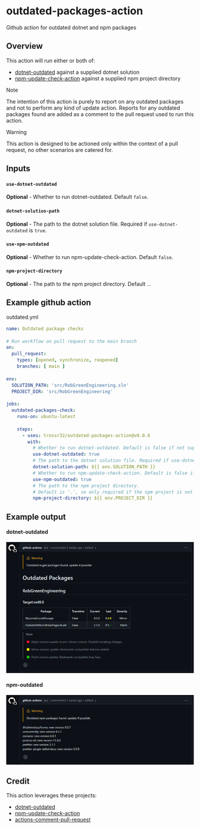 # outdated-packages-action
Github action for outdated dotnet and npm packages

## Overview

This action will run either or both of: 

- <a href="https://github.com/dotnet-outdated/dotnet-outdated">dotnet-outdated</a> against a supplied dotnet solution
- <a href="https://github.com/MeilCli/npm-update-check-action">npm-update-check-action</a> against a supplied npm project directory

> [!NOTE]
> The intention of this action is purely to report on any outdated packages and not to perform any kind of update action. Reports for any outdated packages found are added as a comment to the pull request used to run this action.

> [!WARNING]
> This action is designed to be actioned only within the context of a pull request, no other scenarios are catered for.

## Inputs

#### `use-dotnet-outdated`

**Optional** - Whether to run dotnet-outdated. Default `false`.

#### `dotnet-solution-path`

**Optional** - The path to the dotnet solution file. Required if `use-dotnet-outdated` is `true`.

#### `use-npm-outdated`

**Optional** - Whether to run npm-update-check-action. Default `false`.

#### `npm-project-directory`

**Optional** - The path to the npm project directory. Default `.`.

## Example github action 

outdated.yml
```yaml
name: Outdated package checks

# Run workflow on pull request to the main branch
on:
  pull_request:
    types: [opened, synchronize, reopened]
    branches: [ main ]

env:
  SOLUTION_PATH: 'src/RobGreenEngineering.sln'
  PROJECT_DIR: 'src/RobGreenEngineering'

jobs:
  outdated-packages-check:
    runs-on: ubuntu-latest

    steps:
      - uses: trossr32/outdated-packages-action@v0.0.8
        with:
          # Whether to run dotnet-outdated. Default is false if not supplied.
          use-dotnet-outdated: true
          # The path to the dotnet solution file. Required if use-dotnet-outdated is true.
          dotnet-solution-path: ${{ env.SOLUTION_PATH }}
          # Whether to run npm-update-check-action. Default is false if not supplied.
          use-npm-outdated: true
          # The path to the npm project directory.
          # Default is '.', so only required if the npm project is not the root of the repository.
          npm-project-directory: ${{ env.PROJECT_DIR }}
```

## Example output

#### dotnet-outdated

![dotnet-outdated](./assets/dotnet-outdated-example.png)

#### npm-outdated

![npm-outdated](./assets/npm-outdated-example.png)

## Credit

This action leverages these projects:

- <a href="https://github.com/dotnet-outdated/dotnet-outdated">dotnet-outdated</a>
- <a href="https://github.com/MeilCli/npm-update-check-action">npm-update-check-action</a>
- <a href="https://github.com/thollander/actions-comment-pull-request">actions-comment-pull-request</a>
